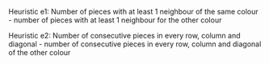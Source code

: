 Heuristic e1:
Number of pieces with at least 1 neighbour of the same colour - number of pieces with at least 1 neighbour for the other colour

Heuristic e2:
Number of consecutive pieces in every row, column and diagonal - number of consecutive pieces in every row, column and diagonal of the other colour